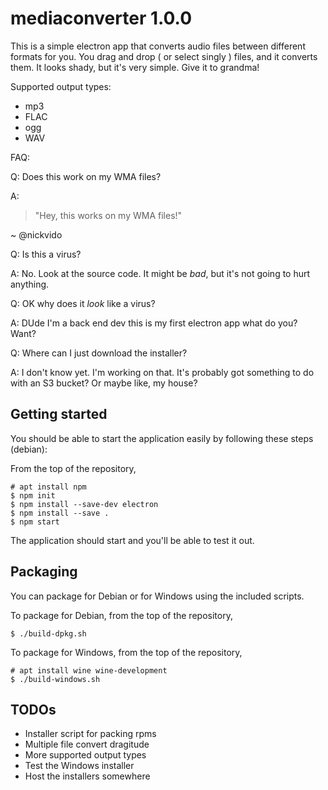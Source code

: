 # mediaconverter 1.0.0
This is a simple electron app that converts audio files between different formats for you. You drag and drop ( or select singly ) files, and it converts them. It looks shady, but it's very simple. Give it to grandma!

Supported output types:

- mp3
- FLAC
- ogg
- WAV

FAQ:

Q: Does this work on my WMA files?

A:

>"Hey, this works on my WMA files!"

~ @nickvido

Q: Is this a virus?

A: No. Look at the source code. It might be _bad_, but it's not going to hurt anything.

Q: OK why does it _look_ like a virus?

A: DUde I'm a back end dev this is my first electron app what do you? Want?

Q: Where can I just download the installer?

A: I don't know yet. I'm working on that. It's probably got something to do with an S3 bucket? Or maybe like, my house?

## Getting started

You should be able to start the application easily by following these steps (debian):

From the top of the repository,

```
# apt install npm
$ npm init
$ npm install --save-dev electron
$ npm install --save .
$ npm start
```

The application should start and you'll be able to test it out.


## Packaging

You can package for Debian or for Windows using the included scripts. 

To package for Debian, from the top of the repository,

```
$ ./build-dpkg.sh
```

To package for Windows, from the top of the repository,

```
# apt install wine wine-development
$ ./build-windows.sh
```

## TODOs

- Installer script for packing rpms
- Multiple file convert dragitude
- More supported output types
- Test the Windows installer
- Host the installers somewhere
